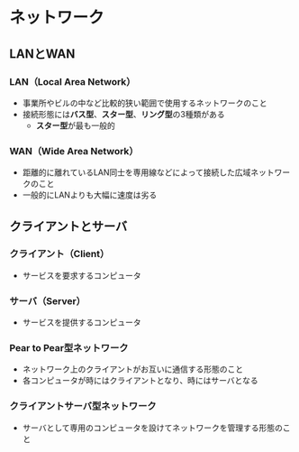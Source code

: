 # ネットワーク

## LANとWAN

### LAN（Local Area Network）

- 事業所やビルの中など比較的狭い範囲で使用するネットワークのこと
- 接続形態には**バス型**、**スター型**、**リング型**の3種類がある
    - **スター型**が最も一般的

### WAN（Wide Area Network）

- 距離的に離れているLAN同士を専用線などによって接続した広域ネットワークのこと
- 一般的にLANよりも大幅に速度は劣る

## クライアントとサーバ

### クライアント（Client）

- サービスを要求するコンピュータ

### サーバ（Server）

- サービスを提供するコンピュータ

### Pear to Pear型ネットワーク

- ネットワーク上のクライアントがお互いに通信する形態のこと
- 各コンピュータが時にはクライアントとなり、時にはサーバとなる

### クライアントサーバ型ネットワーク

- サーバとして専用のコンピュータを設けてネットワークを管理する形態のこと
